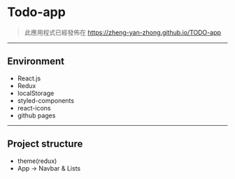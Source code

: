 # Todo-app
> 此應用程式已經發佈在 https://zheng-yan-zhong.github.io/TODO-app

---

## Environment
* React.js
* Redux 
* localStorage 
* styled-components
* react-icons
* github pages

---

## Project structure
* theme(redux)
* App -> Navbar & Lists

